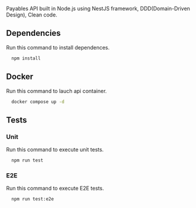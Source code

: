 Payables API built in Node.js using NestJS framework, DDD(Domain-Driven Design), Clean code.
## Dependencies

Run this command to install dependences.

```bash
  npm install
```
    
## Docker
Run this command to lauch api container.
```bash
  docker compose up -d
```

## Tests
### Unit
Run this command to execute unit tests.

```bash
  npm run test
```
### E2E
Run this command to execute E2E tests.

```bash
  npm run test:e2e
```